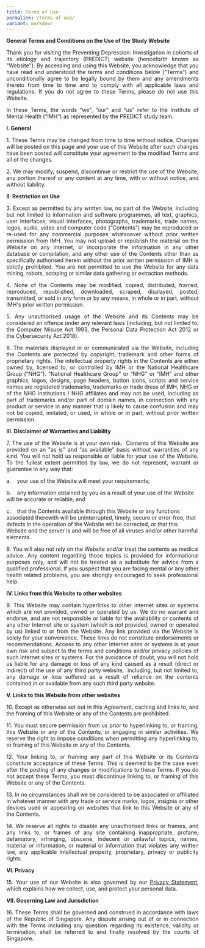 ```yaml
---
title: Terms of Use
permalink: /terms-of-use/
variant: markdown
---
```

<p><b>General Terms and Conditions on the Use of the Study Website</b></p>

<p align="justify">Thank you for visiting the Preventing Depression: Investigation in cohorts of its etiology and trajectory (PREDICT) website (henceforth known as "Website"). By accessing and using this Website, you acknowledge that you have read and understood the terms and conditions below (“Terms”) and unconditionally agree to be legally bound by them and any amendments thereto from time to time and to comply with all applicable laws and regulations. If you do not agree to these Terms, please do not use this Website.</p>

<p align="justify">In these Terms, the words “we", “our" and “us" refer to the Institute of Mental Health (“IMH”) as represented by the PREDICT study team.</p>

<p><b>I. General</b></p>

<p align="justify">1. These Terms may be changed from time to time without notice. Changes will be posted on this page and your use of this Website after such changes have been posted will constitute your agreement to the modified Terms and all of the changes.</p>

<p align="justify">2. We may modify, suspend, discontinue or restrict the use of the Website, any portion thereof or any content at any time, with or without notice, and without liability.</p>

<p><b>II. Restriction on Use</b></p>

<p align="justify">3. Except as permitted by any written law, no part of the Website, including but not limited to information and software programmes, all text, graphics, user interfaces, visual interfaces, photographs, trademarks, trade names, logos, audio, video and computer code (“Contents") may be reproduced or re-used for any commercial purposes whatsoever without prior written permission from IMH. You may not upload or republish the material on the Website on any internet, or incorporate the information in any other database or compilation, and any other use of the Contents other than as specifically authorised herein without the prior written permission of IMH is strictly prohibited. You are not permitted to use the Website for any data mining, robots, scraping or similar data gathering or extraction methods.</p>

<p align="justify">4. None of the Contents may be modified, copied, distributed, framed, reproduced, republished, downloaded, scraped, displayed, posted, transmitted, or sold in any form or by any means, in whole or in part, without IMH's prior written permission.</p>

<p align="justify">5. Any unauthorised usage of the Website and its Contents may be considered an offence under any relevant laws (including, but not limited to, the Computer Misuse Act 1993, the Personal Data Protection Act 2012 or the Cybersecurity Act 2018).</p>

<p align="justify">6. The materials displayed in or communicated via the&nbsp;Website, including the Contents are protected by copyright, trademark and other forms of proprietary rights. The intellectual property rights in the Contents are either owned by, licensed to, or controlled by IMH or the National Healthcare Group (“NHG”). “National Healthcare Group" or “NHG" or “IMH” and other graphics, logos, designs, page headers, button icons, scripts and service names are registered trademarks, trademarks or trade dress of IMH, NHG or of the NHG institutions / NHG affiliates and may not be used, including as part of trademarks and/or part of domain names, in connection with any product or service in any manner that is likely to cause confusion and may not be copied, imitated, or used, in whole or in part, without prior written permission.</p>

<p><b>III. Disclaimer of Warranties and Liability</b></p>

<p align="justify">7. The use of the Website is at your own risk. &nbsp;Contents of this Website are provided on an "as is" and “as available” basis without warranties of any kind. You will not hold us responsible or liable for your use of the Website. To the fullest extent permitted by law, we do not represent, warrant or guarantee in any way that:</p>

<p>a.&nbsp;&nbsp;&nbsp; your use of the Website will meet your requirements;</p>

<p>b.&nbsp;&nbsp;&nbsp; any information obtained by you as a result of your use of the Website will be accurate or reliable; and</p>

<p>c.&nbsp;&nbsp;&nbsp; that the Contents available through this Website or any functions associated therewith will be uninterrupted, timely, secure or error-free, that defects in the operation of the Website will be corrected, or that this Website and the server is and will be free of all viruses and/or other harmful elements.</p>

<p align="justify">8. You will also not rely on the&nbsp;Website and/or treat the contents as medical advice. Any content regarding those topics is provided for informational purposes only, and will not be treated as a substitute for advice from a qualified professional. If you suspect that you are facing mental or any other health related problems, you are strongly encouraged to seek professional help.</p>

<p><b>IV. Links from this Website to other websites</b></p>

<p align="justify">9. This Website may contain hyperlinks to other internet sites or systems which are not provided, owned or operated by us. We do no warrant and endorse, and are not responsible or liable for the availability or contents of any other Internet site or system (which is not provided, owned or operated by us) linked to or from the Website. Any link provided via the Website is solely for your convenience. These links do not constitute endorsements or recommendations. Access to any other Internet sites or systems is at your own risk and subject to the terms and conditions and/or privacy policies of such Internet sites or systems. For the avoidance of doubt, you will not hold us liable for any damage or loss of any kind caused as a result (direct or indirect) of the use of any third party website, &nbsp;including, but not limited to, any damage or loss suffered as a result of reliance on the contents contained in or available from any such third party website.</p>

<p><b>V. Links to this Website from other websites</b></p>

<p align="justify">10. Except as otherwise set out in this Agreement, caching and links to, and the framing of this Website or any of the Contents are prohibited.</p>

<p align="justify">11. You must secure permission from us prior to hyperlinking to, or framing, this Website or any of the Contents, or engaging in similar activities. We reserve the right to impose conditions when permitting any hyperlinking to, or framing of this Website or any of the Contents.</p>

<p align="justify">12. Your linking to, or framing any part of this Website or its Contents constitute acceptance of these Terms. This is deemed to be the case even after the posting of any changes or modifications to these Terms. If you do not accept these Terms, you must discontinue linking to, or framing of this Website or any of the Contents.</p>

<p align="justify">13. In no circumstances shall we be considered to be associated or affiliated in whatever manner with any trade or service marks, logos, insignia or other devices used or appearing on websites that link to this Website or any of the Contents.</p>

<p align="justify">14. We reserve all rights to disable any unauthorised links or frames, and any links to, or frames of any site containing inappropriate, profane, defamatory, infringing, obscene, indecent or unlawful topics, names, material or information, or material or information that violates any written law, any applicable intellectual property, proprietary, privacy or publicity rights.</p>

<p><b>VI. Privacy</b></p>

<p align="justify">15. Your use of our Website is also governed by our <a href="/privacy/">Privacy Statement</a>, which explains how we collect, use, and protect your personal data.</p>

<p><b>VII. Governing Law and Jurisdiction</b></p>

<p align="justify">16. These Terms shall be governed and construed in accordance with laws of the Republic of Singapore. Any dispute arising out of or in connection with the Terms including any question regarding its existence, validity or termination, shall be referred to and finally resolved by the courts of Singapore.</p>